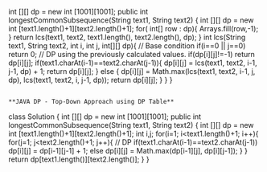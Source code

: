 int [][] dp = new int [1001][1001];
public int longestCommonSubsequence(String text1, String text2) {
int [][] dp = new int [text1.length()+1][text2.length()+1];
for( int[] row : dp){
Arrays.fill(row,-1);
}
return lcs(text1, text2, text1.length(), text2.length(), dp);
}
int lcs(String text1, String text2, int i, int j, int[][] dp){
// Base condition
if(i==0 || j==0)
return 0;
// DP using the previously calculated values.
if(dp[i][j]!=-1)
return dp[i][j];
if(text1.charAt(i-1)==text2.charAt(j-1)){
dp[i][j] =  lcs(text1, text2, i-1, j-1, dp) + 1;
return dp[i][j];
} else {
dp[i][j] = Math.max(lcs(text1, text2, i-1, j, dp), lcs(text1, text2, i, j-1, dp));
return dp[i][j];
}
}
}
```
​
**JAVA DP - Top-Down Approach using DP Table**
```
class Solution {
int [][] dp = new int [1001][1001];
public int longestCommonSubsequence(String text1, String text2) {
int [][] dp = new int [text1.length()+1][text2.length()+1];
int i,j;
for(i=1; i<text1.length()+1; i++){
for(j=1; j<text2.length()+1; j++){
// DP
if(text1.charAt(i-1)==text2.charAt(j-1))
dp[i][j] = dp[i-1][j-1] + 1;
else
dp[i][j] = Math.max(dp[i-1][j], dp[i][j-1]);
}
}
return dp[text1.length()][text2.length()];
}
}
```